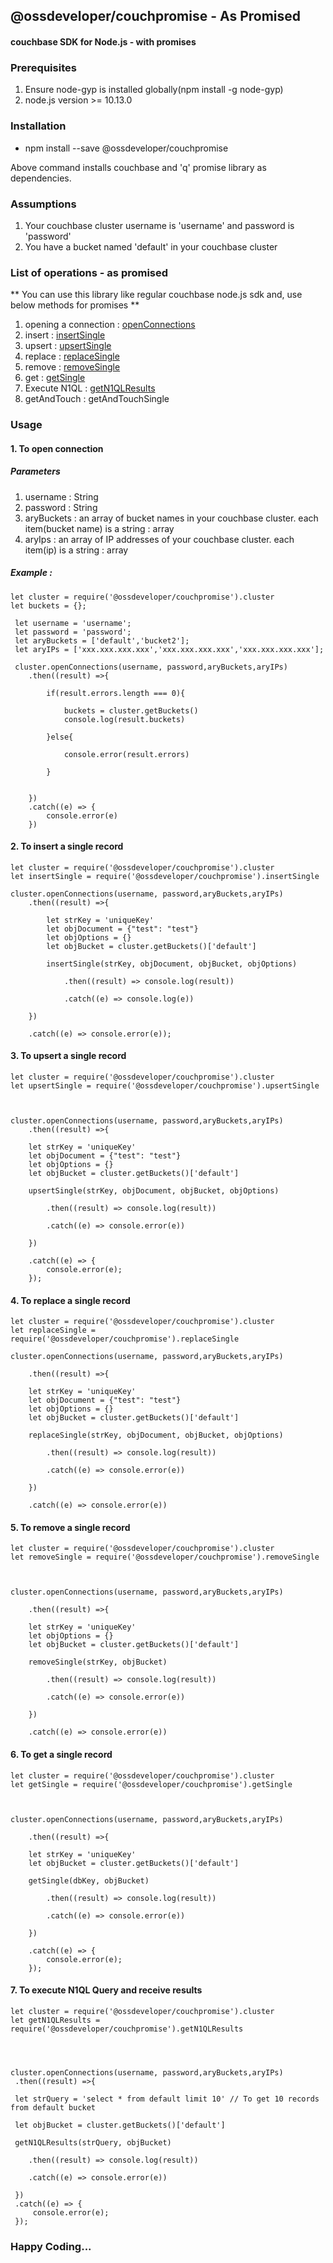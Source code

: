 
## @ossdeveloper/couchpromise - As Promised

 #### couchbase SDK for Node.js - with promises


### Prerequisites

 1. Ensure node-gyp is installed globally(npm install -g node-gyp)
 2. node.js version >= 10.13.0

### Installation

 - npm install --save @ossdeveloper/couchpromise

 Above command installs couchbase and 'q' promise library as dependencies.

### Assumptions

 1. Your couchbase cluster username is 'username' and password is 'password'
 2. You have a bucket named 'default' in your couchbase cluster

### List of operations - as promised

** You can use this library like regular couchbase node.js sdk and, use below methods for promises **
 
 1. opening a connection : [openConnections](#1-to-open-connection)
 2. insert : [insertSingle](#2-to-insert-a-single-record)
 3. upsert : [upsertSingle](#3-to-upsert-a-single-record)
 4. replace : [replaceSingle](#4-to-replace-a-single-record)
 5. remove : [removeSingle](#5-to-remove-a-single-record)
 6. get : [getSingle](#6-to-get-a-single-record)
 7. Execute N1QL : [getN1QLResults](#7-to-execute-N1QL-Query-and-receive-results)
 8. getAndTouch : getAndTouchSingle

### Usage

 #### 1. To open connection

 ##### Parameters
 
   1. username : String
   2. password : String
   3. aryBuckets : an array of bucket names in your couchbase cluster. each item(bucket name) is a string : array
   4. aryIps : an array of IP addresses of your couchbase cluster. each item(ip) is a string : array

   ##### Example :
   
    let cluster = require('@ossdeveloper/couchpromise').cluster
    let buckets = {};
     
     let username = 'username';
     let password = 'password';
     let aryBuckets = ['default','bucket2'];
     let aryIPs = ['xxx.xxx.xxx.xxx','xxx.xxx.xxx.xxx','xxx.xxx.xxx.xxx'];
        
     cluster.openConnections(username, password,aryBuckets,aryIPs)
     	.then((result) =>{
     			
            if(result.errors.length === 0){
    
                buckets = cluster.getBuckets()
                console.log(result.buckets)
    
            }else{
    
                console.error(result.errors)
    
            }

            
        })
        .catch((e) => {
            console.error(e)
        })

 #### 2. To insert a single record

    let cluster = require('@ossdeveloper/couchpromise').cluster
    let insertSingle = require('@ossdeveloper/couchpromise').insertSingle

    cluster.openConnections(username, password,aryBuckets,aryIPs)
        .then((result) =>{
        
            let strKey = 'uniqueKey'
            let objDocument = {"test": "test"}
            let objOptions = {}
            let objBucket = cluster.getBuckets()['default']
    
            insertSingle(strKey, objDocument, objBucket, objOptions)
            
                .then((result) => console.log(result))
                
                .catch((e) => console.log(e))   
        
        })
        
        .catch((e) => console.error(e));

#### 3. To upsert a single record

    let cluster = require('@ossdeveloper/couchpromise').cluster
    let upsertSingle = require('@ossdeveloper/couchpromise').upsertSingle

          

    cluster.openConnections(username, password,aryBuckets,aryIPs)
        .then((result) =>{
        
        let strKey = 'uniqueKey'
        let objDocument = {"test": "test"}
        let objOptions = {}
        let objBucket = cluster.getBuckets()['default']
        
        upsertSingle(strKey, objDocument, objBucket, objOptions)
        
            .then((result) => console.log(result))
            
            .catch((e) => console.error(e))
        
        })
        
        .catch((e) => {
            console.error(e);
        });

#### 4. To replace a single record

    let cluster = require('@ossdeveloper/couchpromise').cluster
    let replaceSingle = require('@ossdeveloper/couchpromise').replaceSingle
    
    cluster.openConnections(username, password,aryBuckets,aryIPs)
    
        .then((result) =>{
        
        let strKey = 'uniqueKey'
        let objDocument = {"test": "test"}
        let objOptions = {}
        let objBucket = cluster.getBuckets()['default']
        
        replaceSingle(strKey, objDocument, objBucket, objOptions)
            
            .then((result) => console.log(result))
            
            .catch((e) => console.error(e))

        })
        
        .catch((e) => console.error(e))

#### 5. To remove a single record

    let cluster = require('@ossdeveloper/couchpromise').cluster
    let removeSingle = require('@ossdeveloper/couchpromise').removeSingle

    

    cluster.openConnections(username, password,aryBuckets,aryIPs)
        
        .then((result) =>{
        
        let strKey = 'uniqueKey'
        let objOptions = {}
        let objBucket = cluster.getBuckets()['default']
        
        removeSingle(strKey, objBucket)
        
            .then((result) => console.log(result))
            
            .catch((e) => console.error(e))

        })
        
        .catch((e) => console.error(e))


 #### 6. To get a single record

    let cluster = require('@ossdeveloper/couchpromise').cluster
    let getSingle = require('@ossdeveloper/couchpromise').getSingle

    

    cluster.openConnections(username, password,aryBuckets,aryIPs)
        
        .then((result) =>{
        
        let strKey = 'uniqueKey'
        let objBucket = cluster.getBuckets()['default']
        
        getSingle(dbKey, objBucket)
        
            .then((result) => console.log(result))
            
            .catch((e) => console.error(e))

        })
        
        .catch((e) => {
            console.error(e);
        });



 #### 7. To execute N1QL Query and receive results

    let cluster = require('@ossdeveloper/couchpromise').cluster
    let getN1QLResults = require('@ossdeveloper/couchpromise').getN1QLResults

    


    cluster.openConnections(username, password,aryBuckets,aryIPs)
     .then((result) =>{
    
     let strQuery = 'select * from default limit 10' // To get 10 records from default bucket
     
     let objBucket = cluster.getBuckets()['default']
    
     getN1QLResults(strQuery, objBucket)
     
        .then((result) => console.log(result))
        
        .catch((e) => console.error(e))
    
     })
     .catch((e) => {
         console.error(e);
     });

### Happy Coding...
